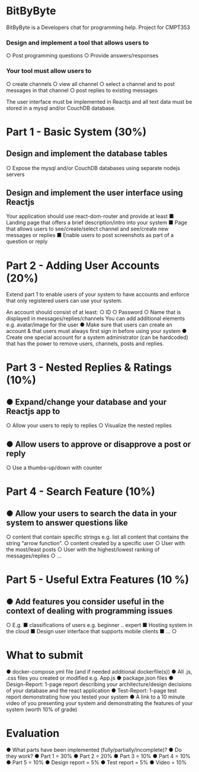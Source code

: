# BitByByte
BitByByte is a Developers chat for programming help. Project for CMPT353

### Design and implement a tool that allows users to
○ Post programming questions
○ Provide answers/responses

### Your tool must allow users to
○ create channels
○ view all channel
○ select a channel and to post messages in that channel
○ post replies to existing messages

The user interface must be implemented in Reactjs and all text data must be stored in a
mysql and/or CouchDB database.

# Part 1 - Basic System (30%)
## Design and implement the database tables
○ Expose the mysql and/or CouchDB databases using separate nodejs servers

## Design and implement the user interface using Reactjs
Your application should use react-dom-router and provide at least
■ Landing page that offers a brief description/intro into your system
■ Page that allows users to see/create/select channel and see/create new messages or
replies
■ Enable users to post screenshots as part of a question or reply

# Part 2 - Adding User Accounts (20%)
Extend part 1 to enable users of your system to have accounts and enforce that only registered users can use
your system.

An account should consist of at least:
○ ID
○ Password
○ Name that is displayed in messages/replies/channels
You can add additional elements e.g. avatar/image for the user
● Make sure that users can create an account & that users must always first sign in before using your system
● Create one special account for a system administrator (can be hardcoded) that has the power to remove users,
channels, posts and replies.

# Part 3 - Nested Replies & Ratings (10%)
## ● Expand/change your database and your Reactjs app to
○ Allow your users to reply to replies
○ Visualize the nested replies
## ● Allow users to approve or disapprove a post or reply
○ Use a thumbs-up/down with counter

# Part 4 - Search Feature (10%)
## ● Allow your users to search the data in your system to answer questions like
○ content that contain specific strings e.g. list all content that contains the string “arrow function”.
○ content created by a specific user
○ User with the most/least posts
○ User with the highest/lowest ranking of messages/replies
○ ...

# Part 5 - Useful Extra Features (10 %)
## ● Add features you consider useful in the context of dealing with programming issues
○ E.g.
■ classifications of users e.g. beginner .. expert
■ Hosting system in the cloud
■ Design user interface that supports mobile clients
■ ...
○

# What to submit
● docker-compose.yml file (and if needed additional dockerfile(s))
● All .js, .css files you created or modified e.g. App.js
● package.json files
● Design-Report: 1-page report describing your architecture/design decisions of
your database and the react application
● Test-Report: 1-page test report demonstrating how you tested your system
● A link to a 10 minute video of you presenting your system and demonstrating
the features of your system (worth 10% of grade)

# Evaluation
● What parts have been implemented (fully/partially/incomplete)?
● Do they work?
● Part 1 = 30%
● Part 2 = 20%
● Part 3 = 10%
● Part 4 = 10%
● Part 5 = 10%
● Design report = 5%
● Test report = 5%
● Video = 10%
